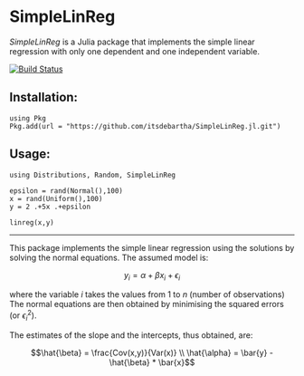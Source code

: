 # SimpleLinReg

*SimpleLinReg* is a Julia package that implements the simple linear regression with only one dependent and one independent variable.

[![Build Status](https://github.com/itsdebartha/SimpleLinReg.jl/actions/workflows/CI.yml/badge.svg?branch=master)](https://github.com/itsdebartha/SimpleLinReg.jl/actions/workflows/CI.yml?query=branch%3Amaster)


##  Installation:

```
using Pkg
Pkg.add(url = "https://github.com/itsdebartha/SimpleLinReg.jl.git")
```
##  Usage:
```
using Distributions, Random, SimpleLinReg

epsilon = rand(Normal(),100)
x = rand(Uniform(),100)
y = 2 .+5x .+epsilon

linreg(x,y)
```

----

This package implements the simple linear regression using the solutions by solving the normal equations. The assumed model is:
```math
y_i = \alpha + \beta x_i + \epsilon_i
```
where the variable $i$ takes the values from $1$ to $n$ (number of observations) The normal equations are then obtained by minimising the squared errors (or $\epsilon_i^2$).

The estimates of the slope and the intercepts, thus obtained, are:
```math
\hat{\beta} = \frac{Cov(x,y)}{Var(x)} \\
\hat{\alpha} = \bar{y} - \hat{\beta} * \bar{x}
```